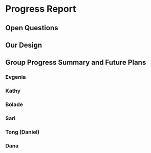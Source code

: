 # Progress Report

## Open Questions

## Our Design


## Group Progress Summary and Future Plans

### Evgenia

### Kathy

### Bolade

### Sari

### Tong (Daniel)

### Dana